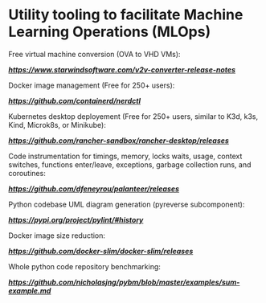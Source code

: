 # Utility tooling to facilitate Machine Learning Operations (MLOps)

Free virtual machine conversion (OVA to VHD VMs):

  ***https://www.starwindsoftware.com/v2v-converter-release-notes***

Docker image management (Free for 250+ users):

***https://github.com/containerd/nerdctl***

Kubernetes desktop deployement (Free for 250+ users, similar to K3d, k3s, Kind, Microk8s, or Minikube):

***https://github.com/rancher-sandbox/rancher-desktop/releases***

Code instrumentation for timings, memory, locks waits, usage, context switches, functions enter/leave, exceptions, garbage collection runs, and coroutines:

***https://github.com/dfeneyrou/palanteer/releases***

Python codebase UML diagram generation (pyreverse subcomponent):

***https://pypi.org/project/pylint/#history***

Docker image size reduction:

***https://github.com/docker-slim/docker-slim/releases***

Whole python code repository benchmarking:

***https://github.com/nicholasjng/pybm/blob/master/examples/sum-example.md***
